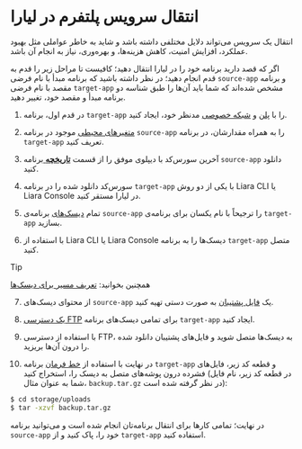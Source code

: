 # انتقال سرویس پلتفرم در لیارا
انتقال یک سرویس می‌تواند دلایل مختلفی داشته باشد و شاید به خاطر عواملی مثل بهبود عملکرد، افزایش امنیت، کاهش هزینه‌ها، و بهره‌وری، نیاز به انجام آن باشد. 

اگر که قصد دارید برنامه خود را در لیارا انتقال دهید؛ کافیست تا مراحل زیر را قدم به قدم انجام دهید؛ در نظر داشته باشید که برنامه مبدأ با نام فرضی `source-app` و برنامه مقصد با نام فرضی `target-app` مشخص شده‌اند که شما باید آن‌‌ها را طبق شناسه دو برنامه مبدأ و مقصد خود، تغییر دهید.

1) در قدم اول، برنامه `target-app` را با [پلن](./details/plans/about.md) و [شبکه خصوصی](./details/private-networks.md) مدنظر خود، ایجاد کنید.

2) [متغیرهای محیطی](./details/envs.md) موجود در برنامه `source-app` را به همراه مقدارشان، در برنامه `target-app` تعریف کنید.

3) آخرین سورس‌کد با دیپلوی موفق را از قسمت [**تاریخچه** ](./details/private-registery.md)برنامه `source-app` دانلود کنید.

4) سورس‌کد دانلود شده را در برنامه `target-app` با یکی از دو روش Liara CLI یا Liara Console در لیارا مستقر کنید.

5)  تمام [دیسک‌های](./disks/about.md) برنامه‌ی `source-app` را ترجیحاً با نام یکسان برای برنامه‌ی `target-app` بسازید.

6) با استفاده از Liara CLI یا Liara Console دیسک‌ها را به برنامه `target-app` متصل کنید.

> [!TIP]
> همچنین بخوانید: [تعریف مسیر برای دیسک‌ها](./disks/manage/route.md)

7) از محتوای دیسک‌های `source-app` یک [فایل پشتیبان](./disks/manage/backup/create-backups.md) به صورت دستی تهیه کنید.

8) [یک دسترسی FTP](./disks/ftp.md) برای تمامی دیسک‌های برنامه `target-app` ایجاد کنید.

9) با استفاده از دسترسی FTP، به دیسک‌ها متصل شوید و فایل‌های پشتیبان دانلود شده را درون آن‌ها بریزید.

10) در نهایت با استفاده از [خط فرمان](./details/console-shell.md) برنامه `target-app` و قطعه کد زیر، فایل‌های فشرده درون پوشه‌های متصل به دیسک را، استخراج کنید (در قطعه کد زیر، نام فایل شما به عنوان مثال، `backup.tar.gz` در نظر گرفته شده است):

```bash
$ cd storage/uploads
$ tar -xzvf backup.tar.gz
```
در نهایت؛ تمامی کارها برای انتقال برنامه‌تان انجام شده است و می‌توانید برنامه `source-app` خود را، پاک کنید و از `target-app` استفاده کنید.





